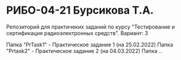 # РИБО-04-21 Бурсикова Т.А.
Репозиторий для практичеких заданий по курсу "Тестирование и cертификация радиоэлектронных средств".
Вариант: 3

Папка "PrTask1" - Практическое задание 1 (на 25.02.2022)
Папка "Prtask2" - Практическое задание 2 (на 04.03.2022)
Папка ..
